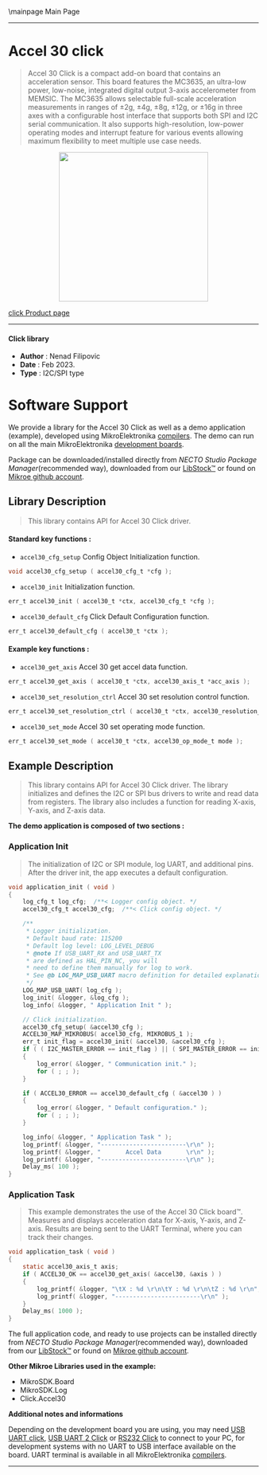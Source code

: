 \mainpage Main Page

---
# Accel 30 click

> Accel 30 Click is a compact add-on board that contains an acceleration sensor. This board features the MC3635, an ultra-low power, low-noise, integrated digital output 3-axis accelerometer from MEMSIC. The MC3635 allows selectable full-scale acceleration measurements in ranges of ±2g, ±4g, ±8g, ±12g, or ±16g in three axes with a configurable host interface that supports both SPI and I2C serial communication. It also supports high-resolution, low-power operating modes and interrupt feature for various events allowing maximum flexibility to meet multiple use case needs.

<p align="center">
  <img src="https://download.mikroe.com/images/click_for_ide/accel30_click.png" height=300px>
</p>

[click Product page](https://www.mikroe.com/accel-30-click)

---


#### Click library

- **Author**        : Nenad Filipovic
- **Date**          : Feb 2023.
- **Type**          : I2C/SPI type


# Software Support

We provide a library for the Accel 30 Click
as well as a demo application (example), developed using MikroElektronika
[compilers](https://www.mikroe.com/necto-studio).
The demo can run on all the main MikroElektronika [development boards](https://www.mikroe.com/development-boards).

Package can be downloaded/installed directly from *NECTO Studio Package Manager*(recommended way), downloaded from our [LibStock&trade;](https://libstock.mikroe.com) or found on [Mikroe github account](https://github.com/MikroElektronika/mikrosdk_click_v2/tree/master/clicks).

## Library Description

> This library contains API for Accel 30 Click driver.

#### Standard key functions :

- `accel30_cfg_setup` Config Object Initialization function.
```c
void accel30_cfg_setup ( accel30_cfg_t *cfg );
```

- `accel30_init` Initialization function.
```c
err_t accel30_init ( accel30_t *ctx, accel30_cfg_t *cfg );
```

- `accel30_default_cfg` Click Default Configuration function.
```c
err_t accel30_default_cfg ( accel30_t *ctx );
```

#### Example key functions :

- `accel30_get_axis` Accel 30 get accel data function.
```c
err_t accel30_get_axis ( accel30_t *ctx, accel30_axis_t *acc_axis );
```

- `accel30_set_resolution_ctrl` Accel 30 set resolution control function.
```c
err_t accel30_set_resolution_ctrl ( accel30_t *ctx, accel30_resolution_t resolution );
```

- `accel30_set_mode` Accel 30 set operating mode function.
```c
err_t accel30_set_mode ( accel30_t *ctx, accel30_op_mode_t mode );
```

## Example Description

> This library contains API for Accel 30 Click driver.
> The library initializes and defines the I2C or SPI bus drivers 
> to write and read data from registers. 
> The library also includes a function for reading X-axis, Y-axis, and Z-axis data.

**The demo application is composed of two sections :**

### Application Init

> The initialization of I2C or SPI module, log UART, and additional pins.
> After the driver init, the app executes a default configuration.

```c
void application_init ( void )
{
    log_cfg_t log_cfg;  /**< Logger config object. */
    accel30_cfg_t accel30_cfg;  /**< Click config object. */

    /** 
     * Logger initialization.
     * Default baud rate: 115200
     * Default log level: LOG_LEVEL_DEBUG
     * @note If USB_UART_RX and USB_UART_TX 
     * are defined as HAL_PIN_NC, you will 
     * need to define them manually for log to work. 
     * See @b LOG_MAP_USB_UART macro definition for detailed explanation.
     */
    LOG_MAP_USB_UART( log_cfg );
    log_init( &logger, &log_cfg );
    log_info( &logger, " Application Init " );

    // Click initialization.
    accel30_cfg_setup( &accel30_cfg );
    ACCEL30_MAP_MIKROBUS( accel30_cfg, MIKROBUS_1 );
    err_t init_flag = accel30_init( &accel30, &accel30_cfg );
    if ( ( I2C_MASTER_ERROR == init_flag ) || ( SPI_MASTER_ERROR == init_flag ) )
    {
        log_error( &logger, " Communication init." );
        for ( ; ; );
    }

    if ( ACCEL30_ERROR == accel30_default_cfg ( &accel30 ) )
    {
        log_error( &logger, " Default configuration." );
        for ( ; ; );
    }

    log_info( &logger, " Application Task " );
    log_printf( &logger, "------------------------\r\n" );
    log_printf( &logger, "       Accel Data       \r\n" );
    log_printf( &logger, "------------------------\r\n" );
    Delay_ms( 100 ); 
}
```

### Application Task

> This example demonstrates the use of the Accel 30 Click board™.
> Measures and displays acceleration data for X-axis, Y-axis, and Z-axis.
> Results are being sent to the UART Terminal, where you can track their changes.

```c
void application_task ( void )
{
    static accel30_axis_t axis;
    if ( ACCEL30_OK == accel30_get_axis( &accel30, &axis ) )
    {
        log_printf( &logger, "\tX : %d \r\n\tY : %d \r\n\tZ : %d \r\n", axis.x, axis.y, axis.z );
        log_printf( &logger, "------------------------\r\n" );    
    }
    Delay_ms( 1000 );
}
```

The full application code, and ready to use projects can be installed directly from *NECTO Studio Package Manager*(recommended way), downloaded from our [LibStock&trade;](https://libstock.mikroe.com) or found on [Mikroe github account](https://github.com/MikroElektronika/mikrosdk_click_v2/tree/master/clicks).

**Other Mikroe Libraries used in the example:**

- MikroSDK.Board
- MikroSDK.Log
- Click.Accel30

**Additional notes and informations**

Depending on the development board you are using, you may need
[USB UART click](https://www.mikroe.com/usb-uart-click),
[USB UART 2 Click](https://www.mikroe.com/usb-uart-2-click) or
[RS232 Click](https://www.mikroe.com/rs232-click) to connect to your PC, for
development systems with no UART to USB interface available on the board. UART
terminal is available in all MikroElektronika
[compilers](https://shop.mikroe.com/compilers).

---
